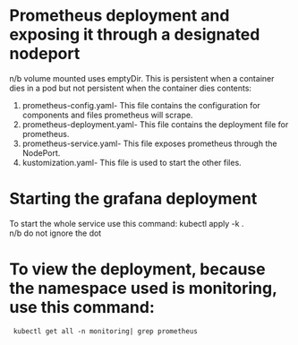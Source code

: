 # Prometheus deployment and exposing it through a designated nodeport

n/b volume mounted uses emptyDir. This is persistent when a container dies in a pod but not persistent when the container dies 
contents:
1) prometheus-config.yaml- This file contains the configuration for components and files prometheus will scrape.
2) prometheus-deployment.yaml- This file contains the deployment file for prometheus.
3) prometheus-service.yaml- This file exposes prometheus through the NodePort.
4) kustomization.yaml- This file is used to start the other files.

# Starting the grafana deployment
 To start the whole service use this command:
     kubectl apply -k .     
n/b do not ignore the dot

# To view the deployment, because the namespace used is monitoring, use this command:
     kubectl get all -n monitoring| grep prometheus
